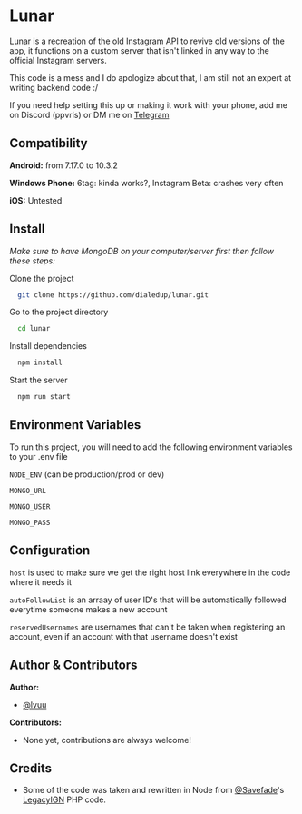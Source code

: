 
# Lunar

Lunar is a recreation of the old Instagram API to revive old versions of the app, it functions on a custom server that isn't linked in any way to the official Instagram servers.

This code is a mess and I do apologize about that, I am still not an expert at writing backend code :/

If you need help setting this up or making it work with your phone, add me on Discord (ppvris) or DM me on [Telegram](https://t.me/xpvris)
 
## Compatibility

**Android:** from 7.17.0 to 10.3.2

**Windows Phone:** 6tag: kinda works?, Instagram Beta: crashes very often

**iOS:** Untested
## Install

*Make sure to have MongoDB on your computer/server first then follow these steps:*

Clone the project

```bash
  git clone https://github.com/dialedup/lunar.git
```

Go to the project directory

```bash
  cd lunar
```

Install dependencies

```bash
  npm install
```

Start the server

```bash
  npm run start
```


## Environment Variables

To run this project, you will need to add the following environment variables to your .env file

`NODE_ENV` (can be production/prod or dev)

`MONGO_URL`

`MONGO_USER`

`MONGO_PASS`


## Configuration

`host` is used to make sure we get the right host link everywhere in the code where it needs it

`autoFollowList` is an arraay of user ID's that will be automatically followed everytime someone makes a new account

`reservedUsernames` are usernames that can't be taken when registering an account, even if an account with that username doesn't exist

## Author & Contributors

**Author:**

- [@lvuu](https://www.github.com/lvuu)

**Contributors:**

- None yet, contributions are always welcome!

## Credits

- Some of the code was taken and rewritten in Node from [@Savefade](https://www.github.com/Savefade)'s [LegacyIGN](https://github.com/Savefade/LegacyIGN) PHP code.
